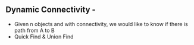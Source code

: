 ## Dynamic Connectivity - 
  - Given n objects and with connectivity, we would like to know if there is path from A to B
  - Quick Find & Union Find
